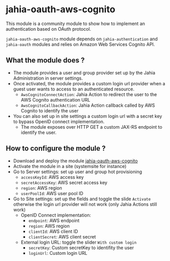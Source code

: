 # jahia-oauth-aws-cognito

This module is a community module to show how to implement an authentication based on OAuth protocol.

`jahia-oauth-aws-cognito` module depends on `jahia-authentication` and `jahia-oauth` modules and relies on Amazon Web Services Cognito API.

## What the module does ?

- The module provides a user and group provider set up by the Jahia Administration in server settings.
- Once activated, the module provides a custom login url provider when a guest user wants to access to an authenticated resource.
  - `AwsCognitoConnectAction`: Jahia Action to redirect the user to the AWS Cognito authentication URL
  - `AwsCognitoCallbackAction`: Jahia Action callback called by AWS Cognito to identify the user
- You can also set up in site settings a custom login url with a secret key to bypass OpenID connect implementation.
  - The module exposes over HTTP GET a custom JAX-RS endpoint to identify the user.

## How to configure the module ?

- Download and deploy the module [jahia-oauth-aws-cognito](https://store.jahia.com/contents/modules-repository/org/jahia/community/jahia-oauth-aws-cognito.html)
- Activate the module in a site (systemsite for instance)
- Go to Server settings: set up  user and group hot provisioning
  - `accessKeyId`: AWS access key
  - `secretAccessKey`: AWS secret access key
  - `region`: AWS region
  - `userPoolId`: AWS user pool ID
- Go to Site settings: set up the fields and toggle the slide `Activate` otherwise the login url provider will not work (only Jahia Actions still work)
  - OpenID Connect implementation:
    - `endpoint`: AWS endpoint
    - `region`: AWS region
    - `clientId`: AWS client ID
    - `clientSecret`: AWS client secret
  - External login URL: toggle the slider `With custom login`
    - `secretKey`: Custom secretKey to identifity the user
    - `loginUrl`: Custom login URL
